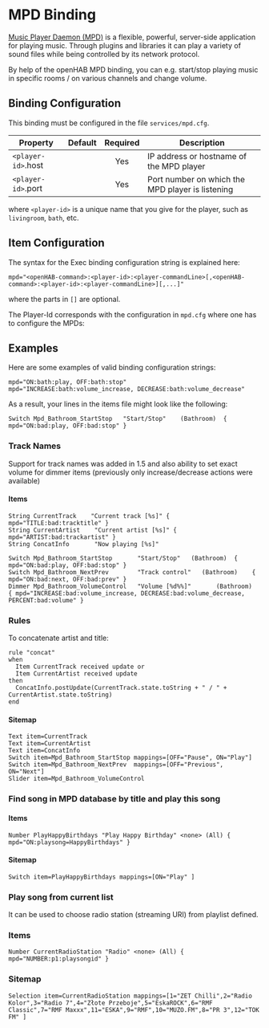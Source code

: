 # MPD Binding

[Music Player Daemon (MPD)](http://www.musicpd.org/) is a flexible, powerful, server-side application for playing music. Through plugins and libraries it can play a variety of sound files while being controlled by its network protocol. 

By help of the openHAB MPD binding, you can e.g. start/stop playing music in specific rooms / on various channels and change volume.

## Binding Configuration

This binding must be configured in the file `services/mpd.cfg`.


| Property | Default | Required | Description |
|----------|---------|:--------:|-------------|
| `<player-id>`.host | |  Yes   | IP address or hostname of the MPD player |
| `<player-id>`.port | |  Yes   | Port number on which the MPD player is listening |

where `<player-id>` is a unique name that you give for the player, such as `livingroom`, `bath`, etc.

## Item Configuration

The syntax for the Exec binding configuration string is explained here:

```
mpd="<openHAB-command>:<player-id>:<player-commandLine>[,<openHAB-command>:<player-id>:<player-commandLine>][,...]"
```

where the parts in `[]` are optional.

The Player-Id corresponds with the configuration in `mpd.cfg` where one has to configure the MPDs:

## Examples

Here are some examples of valid binding configuration strings:

```
mpd="ON:bath:play, OFF:bath:stop"
mpd="INCREASE:bath:volume_increase, DECREASE:bath:volume_decrease"
```

As a result, your lines in the items file might look like the following:

```
Switch Mpd_Bathroom_StartStop	"Start/Stop"	(Bathroom)	{ mpd="ON:bad:play, OFF:bad:stop" }
```

### Track Names

Support for track names was added in 1.5 and also ability to set exact volume for dimmer items (previously only increase/decrease actions were available)

#### Items

```
String CurrentTrack    "Current track [%s]" { mpd="TITLE:bad:tracktitle" }
String CurrentArtist    "Current artist [%s]" { mpd="ARTIST:bad:trackartist" }
String ConcatInfo       "Now playing [%s]"

Switch Mpd_Bathroom_StartStop       "Start/Stop"   (Bathroom)  { mpd="ON:bad:play, OFF:bad:stop" }
Switch Mpd_Bathroom_NextPrev        "Track control"   (Bathroom)    { mpd="ON:bad:next, OFF:bad:prev" } 
Dimmer Mpd_Bathroom_VolumeControl   "Volume [%d%%]"       (Bathroom)  { mpd="INCREASE:bad:volume_increase, DECREASE:bad:volume_decrease, PERCENT:bad:volume" }
```

### Rules 

To concatenate artist and title:

```
rule "concat"
when
  Item CurrentTrack received update or
  Item CurrentArtist received update
then
  ConcatInfo.postUpdate(CurrentTrack.state.toString + " / " + CurrentArtist.state.toString)
end
```

#### Sitemap

```
Text item=CurrentTrack
Text item=CurrentArtist
Text item=ConcatInfo
Switch item=Mpd_Bathroom_StartStop mappings=[OFF="Pause", ON="Play"]
Switch item=Mpd_Bathroom_NextPrev  mappings=[OFF="Previous", ON="Next"]
Slider item=Mpd_Bathroom_VolumeControl
```

### Find song in MPD database by title and play this song

#### Items

```
Number PlayHappyBirthdays "Play Happy Birthday" <none> (All) { mpd="ON:playsong=HappyBirthdays" }
```

#### Sitemap

```
Switch item=PlayHappyBirthdays mappings=[ON="Play" ]
```

### Play song from current list

It can be used to choose radio station (streaming URI) from playlist defined.

###  Items

```
Number CurrentRadioStation "Radio" <none> (All) { mpd="NUMBER:p1:playsongid" }
```

### Sitemap

```
Selection item=CurrentRadioStation mappings=[1="ZET Chilli",2="Radio Kolor",3="Radio 7",4="Złote Przeboje",5="EskaROCK",6="RMF Classic",7="RMF Maxxx",11="ESKA",9="RMF",10="MUZO.FM",8="PR 3",12="TOK FM" ]
```
